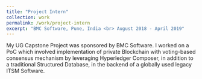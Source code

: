 ```yaml
---
title: "Project Intern"
collection: work
permalink: /work/project-intern
excerpt: "BMC Software, Pune, India <br> August 2018 - April 2019"
---
```


My UG Capstone Project was sponsored by BMC Software. I worked on a PoC which involved implementation of private Blockchain with voting-based consensus mechanism by leveraging Hyperledger Composer, in addition to a traditional Structured Database, in the backend of a globally used legacy ITSM Software.
